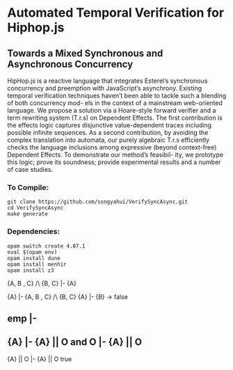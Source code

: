 # Automated Temporal Verification for Hiphop.js
## Towards a Mixed Synchronous and Asynchronous Concurrency

HipHop.js is a reactive language that integrates Esterel’s synchronous concurrency and preemption with JavaScript’s asynchrony. Existing temporal verification techniques haven’t been able to tackle such a blending of both concurrency mod- els in the context of a mainstream web-oriented language. We propose a solution via a Hoare-style forward verifier and a term rewriting system (T.r.s) on Dependent Effects. The first contribution is the effects logic captures disjunctive value-dependent traces including possible infinite sequences. As a second contribution, by avoiding the complex translation into automata, our purely algebraic T.r.s efficiently checks the language inclusions among expressive (beyond context-free) Dependent Effects. To demonstrate our method’s feasibil- ity, we prototype this logic; prove its soundness; provide experimental results and a number of case studies.

### To Compile:

```
git clone https://github.com/songyahui/VerifySyncAsync.git
cd VerifySyncAsync
make generate
```

### Dependencies:

```
opam switch create 4.07.1
eval $(opam env)
opam install dune
opam install menhir
opam install z3
```

{A, B , C} /\ {B, C} |- {A}

{A} |- {A, B , C} /\ {B, C}
{A} |- {B} -> false

emp |- 
-------------------------------------------
{A}  |- {A} || O  and O  |- {A} || O
-----------------------------
{A} || O  |- {A} || O  true  
